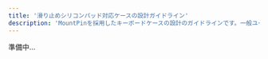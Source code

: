 ```yaml
---
title: '滑り止めシリコンパッド対応ケースの設計ガイドライン'
description: 'MountPinを採用したキーボードケースの設計のガイドラインです。一般ユーザーではなく、設計者向けの内容になっています。'
---
```



準備中…